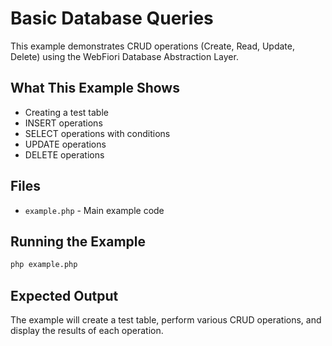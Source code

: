 # Basic Database Queries

This example demonstrates CRUD operations (Create, Read, Update, Delete) using the WebFiori Database Abstraction Layer.

## What This Example Shows

- Creating a test table
- INSERT operations
- SELECT operations with conditions
- UPDATE operations
- DELETE operations

## Files

- `example.php` - Main example code

## Running the Example

```bash
php example.php
```

## Expected Output

The example will create a test table, perform various CRUD operations, and display the results of each operation.
